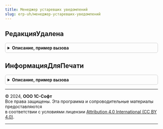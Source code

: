 ```yaml
---
title: Менеджер устаревших уведомлений
slug: erp-uh/менеджер-устаревших-уведомлений
---
```



## РедакцияУдалена
<details style="margin: 1em 0; padding: 0.5em; border: 1px solid #ccc; border-radius: 6px;">

<summary style="font-weight: bold; cursor: pointer;">Описание, пример вызова</summary>

```bsl

Функция РедакцияУдалена(ИмяОтчета, ИмяФормы) Экспорт
```

Пример вызова
```bsl
Результат = МенеджерУстаревшихУведомлений.РедакцияУдалена(ИмяОтчета, ИмяФормы) 
```
</details>

## ИнформацияДляПечати
<details style="margin: 1em 0; padding: 0.5em; border: 1px solid #ccc; border-radius: 6px;">

<summary style="font-weight: bold; cursor: pointer;">Описание, пример вызова</summary>

```bsl

Функция ИнформацияДляПечати(Ссылка) Экспорт
```

Пример вызова
```bsl
Результат = МенеджерУстаревшихУведомлений.ИнформацияДляПечати(Ссылка) 
```
</details>

---

© 2024, **ООО 1С-Софт**  
Все права защищены. Эта программа и сопроводительные материалы предоставляются  
в соответствии с условиями лицензии [Attribution 4.0 International (CC BY 4.0)](https://creativecommons.org/licenses/by/4.0/legalcode).

---
